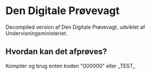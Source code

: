 # Den Digitale Prøvevagt
Decompiled version af Den Digitale Prøvevagt, udviklet af Undervisningsministeriet.

## Hvordan kan det afprøves?
Kompiler og brug enten koden "000000" eller \_TEST\_
